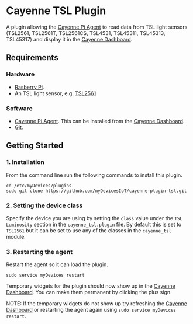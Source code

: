 # Cayenne TSL Plugin
A plugin allowing the [Cayenne Pi Agent](https://github.com/myDevicesIoT/Cayenne-Agent) to read data from TSL light sensors (TSL2561, TSL2561T, TSL2561CS, TSL4531, TSL45311, TSL45313, TSL45317) and display it in the [Cayenne Dashboard](https://cayenne.mydevices.com).

## Requirements
### Hardware
* [Rasberry Pi](https://www.raspberrypi.org).
* An TSL light sensor, e.g. [TSL2561](https://www.adafruit.com/product/439)

### Software
* [Cayenne Pi Agent](https://github.com/myDevicesIoT/Cayenne-Agent). This can be installed from the [Cayenne Dashboard](https://cayenne.mydevices.com).
* [Git](https://git-scm.com/).

## Getting Started

### 1. Installation

   From the command line run the following commands to install this plugin.
   ```
   cd /etc/myDevices/plugins
   sudo git clone https://github.com/myDevicesIoT/cayenne-plugin-tsl.git
   ```

### 2. Setting the device class

   Specify the device you are using by setting the `class` value under the `TSL Luminosity` section in the `cayenne_tsl.plugin` file.
   By default this is set to `TSL2561` but it can be set to use any of the classes in the `cayenne_tsl` module.

### 3. Restarting the agent

   Restart the agent so it can load the plugin.
   ```
   sudo service myDevices restart
   ```
   Temporary widgets for the plugin should now show up in the [Cayenne Dashboard](https://cayenne.mydevices.com). You can make them permanent by clicking the plus sign.

   NOTE: If the temporary widgets do not show up try refreshing the [Cayenne Dashboard](https://cayenne.mydevices.com) or restarting the agent again using `sudo service myDevices restart`.